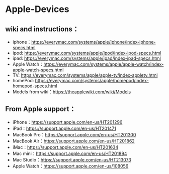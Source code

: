 # Apple-Devices

## wiki and instructions：

- iphone：https://everymac.com/systems/apple/iphone/index-iphone-specs.html
- ipod: https://everymac.com/systems/apple/ipod/index-ipod-specs.html
- ipad: https://everymac.com/systems/apple/ipad/index-ipad-specs.html
- Apple Watch：https://everymac.com/systems/apple/apple-watch/index-apple-watch-specs.html
- TV:   https://everymac.com/systems/apple/apple-tv/index-appletv.html
- homePod: https://everymac.com/systems/apple/homepod/index-homepod-specs.html
- Models from wiki：https://theapplewiki.com/wiki/Models

## From Apple support：

- iPhone：https://support.apple.com/en-us/HT201296
- iPad：https://support.apple.com/en-us/HT201471
- MacBook Pro：https://support.apple.com/en-us/HT201300
- MacBook Air：https://support.apple.com/en-us/HT201862
- iMac：https://support.apple.com/en-us/HT201634
- Mac mini：https://support.apple.com/en-us/HT201894
- Mac Studio：https://support.apple.com/en-us/HT213073
- Apple Watch：https://support.apple.com/en-us/108056
